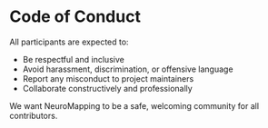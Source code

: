# Code of Conduct

All participants are expected to:

- Be respectful and inclusive
- Avoid harassment, discrimination, or offensive language
- Report any misconduct to project maintainers
- Collaborate constructively and professionally

We want NeuroMapping to be a safe, welcoming community for all contributors.

